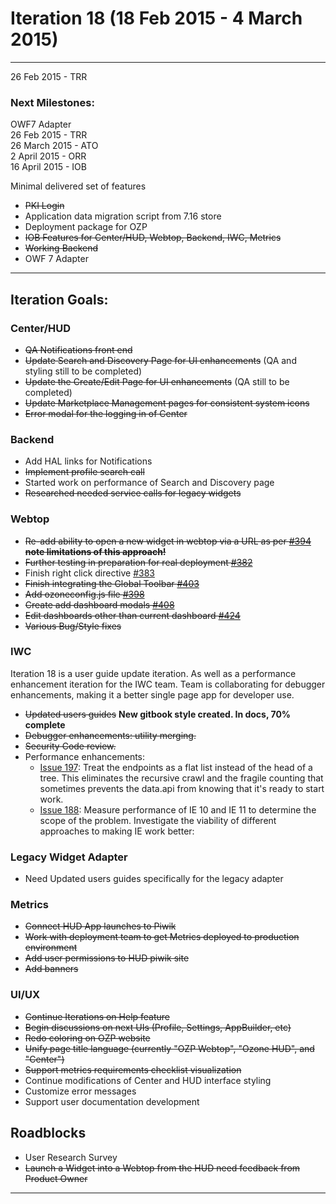 # Iteration 18 (18 Feb 2015 - 4 March 2015)

*** 
26 Feb 2015 - TRR

### Next Milestones:
OWF7 Adapter
<br>26 Feb 2015 - TRR
<br>26 March 2015 - ATO
<br>2 April 2015 - ORR
<br>16 April 2015 - IOB

Minimal delivered set of features
* ~~PKI Login~~
* Application data migration script from 7.16 store
* Deployment package for OZP
* ~~IOB Features for Center/HUD, Webtop, Backend, IWC, Metrics~~
* ~~Working Backend~~
* OWF 7 Adapter


***

## Iteration Goals:
### Center/HUD
* ~~QA Notifications front end~~
* ~~Update Search and Discovery Page for UI enhancements~~ (QA and styling still to be completed)
* ~~Update the Create/Edit Page for UI enhancements~~ (QA still to be completed)
* ~~Update Marketplace Management pages for consistent system icons~~
* ~~Error modal for the logging in of Center~~

### Backend
* Add HAL links for Notifications
* ~~Implement profile search call~~
* Started work on performance of Search and Discovery page
* ~~Researched needed service calls for legacy widgets~~

### Webtop
* ~~Re-add ability to open a new widget in webtop via a URL as per [#394](https://github.com/ozone-development/ozp-webtop/issues/394) **note limitations of this approach!**~~
* ~~Further testing in preparation for real deployment [#382](https://github.com/ozone-development/ozp-webtop/issues/382)~~
* Finish right click directive [#383](https://github.com/ozone-development/ozp-webtop/issues/383)
* ~~Finish integrating the Global Toolbar  [#403](https://github.com/ozone-development/ozp-webtop/issues/403)~~
* ~~Add ozoneconfig.js file [#398](https://github.com/ozone-development/ozp-webtop/issues/398)~~
* ~~Create add dashboard modals [#408](https://github.com/ozone-development/ozp-webtop/issues/408)~~
* ~~Edit dashboards other than current dashboard [#424](https://github.com/ozone-development/ozp-webtop/issues/424)~~
* ~~Various Bug/Style fixes~~

### IWC
Iteration 18 is a user guide update iteration. As well as a performance enhancement iteration for the IWC team. Team is collaborating for debugger enhancements, making it a better single page app for developer use.
* ~~Updated users guides~~ **New gitbook style created. In docs, 70% complete**
* ~~Debugger enhancements: utility merging.~~
* ~~Security Code review.~~
* Performance enhancements:
   * [Issue 197](https://github.com/ozone-development/ozp-iwc/issues/197): Treat the endpoints as a flat list instead of the head of a tree.  This eliminates the recursive crawl and the fragile counting that sometimes prevents the data.api from knowing that it's ready to start work.
   * [Issue 188](https://github.com/ozone-development/ozp-iwc/issues/188): Measure performance of IE 10 and IE 11 to determine the scope of the problem. Investigate the viability of different approaches to making IE work better:

### Legacy Widget Adapter
* Need Updated users guides specifically for the legacy adapter


### Metrics
* ~~Connect HUD App launches to Piwik~~
* ~~Work with deployment team to get Metrics deployed to production environment~~
* ~~Add user permissions to HUD piwik site~~
* ~~Add banners~~

### UI/UX
* ~~Continue Iterations on Help feature~~
* ~~Begin discussions on next UIs (Profile, Settings, AppBuilder, etc)~~
* ~~Redo coloring on OZP website~~
* ~~Unify page title language (currently "OZP Webtop", "Ozone HUD", and "Center")~~
* ~~Support metrics requirements checklist visualization~~
* Continue modifications of Center and HUD interface styling
* Customize error messages
* Support user documentation development


## Roadblocks
* User Research Survey
* ~~Launch a Widget into a Webtop from the HUD need feedback from Product Owner~~

***